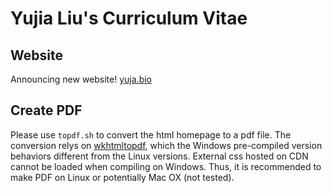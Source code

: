 # Yujia Liu's Curriculum Vitae

## Website

Announcing new website! [yuja.bio](http://cv.yuja.bio)

## Create PDF

Please use `topdf.sh` to convert the html homepage to a pdf file.
The conversion relys on [wkhtmltopdf](https://wkhtmltopdf.org/),
which the Windows pre-compiled version behaviors different from the Linux versions.
External css hosted on CDN cannot be loaded when compiling on Windows.
Thus, it is recommended to make PDF on Linux or potentially Mac OX (not tested).
